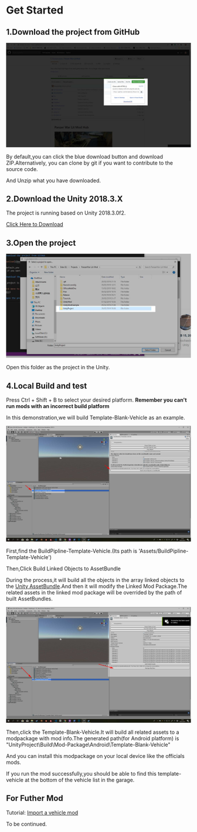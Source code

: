 # Get Started

## 1.Download the project from GitHub

![Download](Download.jpg)

By default,you can click the blue download button and download ZIP.Alternatively, you can clone by git if you want to contribute to the source code.

And Unzip what you have downloaded.

## 2.Download the Unity 2018.3.X

The project is running based on Unity 2018.3.0f2.

[Click Here to Download](https://unity3d.com/get-unity/download?thank-you=update&download_nid=59189&os=Win)

## 3.Open the project

![OpenProject](OpenProject.jpg)

Open this folder as the project in the Unity.

## 4.Local Build and test

Press Ctrl + Shift + B to select your desired platform.
**Remember you can't run mods with an incorrect build platform**

In this demonstration,we will build Template-Blank-Vehicle as an example.

![BuildPipline](BuildPipline.jpg)

First,find the BuildPipline-Template-Vehicle.(Its path is 'Assets/BuildPipline-Template-Vehicle')

Then,Click Build Linked Objects to AssetBundle

During the process,it will build all the objects in the array linked objects to the [Unity AssetBundle](https://docs.unity3d.com/Manual/AssetBundlesIntro.html).And then it will modify the Linked Mod Package.The related assets in the linked mod package will be overrided by the path of built AssetBundles.

![BuildPackage](BuildPackage.jpg)

Then,click the Template-Blank-Vehicle.It will build all related assets to a modpackage with mod info.The generated path(for Android platform) is "UnityProject\Build\Mod-Package\Android\Template-Blank-Vehicle"

And you can install this modpackage on your local device like the officials mods.

If you run the mod successfully,you should be able to find this template-vehicle at the bottom of the vehicle list in the garage.

## For Futher Mod

Tutorial: [Import a vehicle mod](Vehicle.md)

To be continued.
